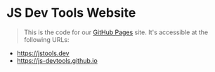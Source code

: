 JS Dev Tools Website
==========================
> This is the code for our [GitHub Pages](https://pages.github.com/) site.  It's accessible at the following URLs:

* https://jstools.dev
* https://js-devtools.github.io
